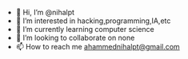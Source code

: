 - 👋 Hi, I’m @nihalpt
- 👀 I’m interested in hacking,programming,IA,etc
- 🌱 I’m currently learning computer science
- 💞️ I’m looking to collaborate on none
- 📫 How to reach me ahammednihalpt@gmail.com

<!---
nihalpt/nihalpt is a ✨ special ✨ repository because its `README.md` (this file) appears on your GitHub profile.
You can click the Preview link to take a look at your changes.
--->

